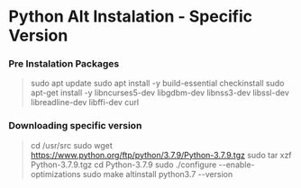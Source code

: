# Python Alt Instalation - Specific Version

### Pre Instalation Packages
> sudo apt update
> sudo apt install -y build-essential checkinstall
> sudo apt-get install -y libncurses5-dev libgdbm-dev libnss3-dev libssl-dev libreadline-dev libffi-dev curl

### Downloading specific version
> cd /usr/src
> sudo wget https://www.python.org/ftp/python/3.7.9/Python-3.7.9.tgz
> sudo tar xzf Python-3.7.9.tgz
> cd Python-3.7.9
> sudo ./configure --enable-optimizations
> sudo make altinstall
> python3.7 --version